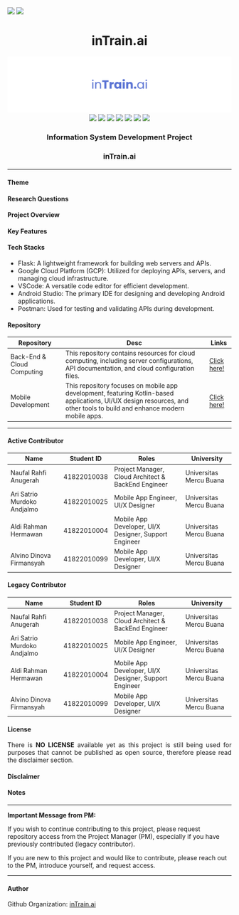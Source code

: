 <div align=justify>
  <img src="https://img.shields.io/badge/inTraini.ai-6471e5?style=for-the-badge"/>
  <img src="https://img.shields.io/badge/markdown-%23000000.svg?style=for-the-badge&logo=markdown&logoColor=white"/>
</div>

<div align=center>
  <h1>inTrain.ai</h1>
  <img src="https://github.com/intrain-ai/.github/blob/main/assets/Banner%20-%20intrain.ai.png"/>
</div>

<div align=center>
    <img src="https://img.shields.io/badge/Python-3670A0?&logo=python&logoColor=ffdd54"/>
    <img src="https://img.shields.io/badge/Flask-%23000.svg?&logo=flask&logoColor=white"/>
    <img src="https://img.shields.io/badge/Docker-%230db7ed.svg?&logo=docker&logoColor=white"/>
    <img src="https://img.shields.io/badge/Google_Cloud-%234285F4.svg?&logo=google-cloud&logoColor=white"/>
    <img src="https://img.shields.io/badge/MySQL-4479A1.svg?&logo=mysql&logoColor=white"/>
    <img src="https://img.shields.io/badge/Kotlin-%237F52FF.svg?&logo=kotlin&logoColor=white"/>
    <img src="https://img.shields.io/badge/Android-3DDC84?&logo=android&logoColor=white"/>
    <h3 align=center>Information System Development Project</h3>
    <h3>inTrain.ai</h3>
    <h4><a href=#></a></h4>
</div>

---

#### Theme


#### Research Questions


#### Project Overview
<p align=justify>

</p>

#### Key Features


#### Tech Stacks

- Flask: A lightweight framework for building web servers and APIs.
- Google Cloud Platform (GCP): Utilized for deploying APIs, servers, and managing cloud infrastructure.
- VSCode: A versatile code editor for efficient development.
- Android Studio: The primary IDE for designing and developing Android applications.
- Postman: Used for testing and validating APIs during development.

#### Repository

<div align=center>
  
| Repository | Desc | Links |
|---|---|---|
| Back-End & Cloud Computing | This repository contains resources for cloud computing, including server configurations, API documentation, and cloud configuration files. | [Click here!](https://github.com/intrain-ai/backend-intrain) |
| Mobile Development | This repository focuses on mobile app development, featuring Kotlin-based applications, UI/UX design resources, and other tools to build and enhance modern mobile apps. | [Click here!](https://github.com/intrain-ai/mobile-intrain) |
  
</div>

---

#### Active Contributor

<div align=center>

| Name  | Student ID | Roles | University |
|---|---|---|---|
| Naufal Rahfi Anugerah | 41822010038 | Project Manager, Cloud Architect & BackEnd Engineer | Universitas Mercu Buana |
| Ari Satrio Murdoko Andjalmo | 41822010025 | Mobile App Engineer, UI/X Designer | Universitas Mercu Buana |
| Aldi Rahman Hermawan | 41822010004 | Mobile App Developer, UI/X Designer, Support Engineer | Universitas Mercu Buana |
| Alvino Dinova Firmansyah | 41822010099 | Mobile App Developer, UI/X Designer | Universitas Mercu Buana |

</div>

#### Legacy Contributor

<div align=center>

| Name  | Student ID | Roles | University |
|---|---|---|---|
| Naufal Rahfi Anugerah | 41822010038 | Project Manager, Cloud Architect & BackEnd Engineer | Universitas Mercu Buana |
| Ari Satrio Murdoko Andjalmo | 41822010025 | Mobile App Engineer, UI/X Designer | Universitas Mercu Buana |
| Aldi Rahman Hermawan | 41822010004 | Mobile App Developer, UI/X Designer, Support Engineer | Universitas Mercu Buana |
| Alvino Dinova Firmansyah | 41822010099 | Mobile App Developer, UI/X Designer | Universitas Mercu Buana |

</div>

#### License

<p align=justify>
There is <b>NO LICENSE</b> available yet as this project is still being used for purposes that cannot be published as open source, therefore please read the disclaimer section.
</p>

#### Disclaimer


#### Notes

<p align=justify>

</p>

---

**Important Message from PM:**

If you wish to continue contributing to this project, please request repository access from the Project Manager (PM), especially if you have previously contributed (legacy contributor). 

If you are new to this project and would like to contribute, please reach out to the PM, introduce yourself, and request access.

---

#### Author

Github Organization: [inTrain.ai](https://github.com/intrain-ai)
